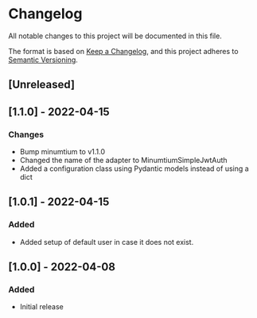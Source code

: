 # Changelog

All notable changes to this project will be documented in this file.

The format is based on [Keep a Changelog](https://keepachangelog.com/en/1.0.0/),
and this project adheres to [Semantic Versioning](https://semver.org/spec/v2.0.0.html).

## [Unreleased]

## [1.1.0] - 2022-04-15

### Changes

- Bump minumtium to v1.1.0
- Changed the name of the adapter to MinumtiumSimpleJwtAuth
- Added a configuration class using Pydantic models instead of using a dict

## [1.0.1] - 2022-04-15

### Added

- Added setup of default user in case it does not exist.

## [1.0.0] - 2022-04-08

### Added

- Initial release

